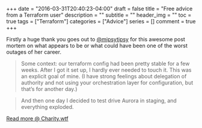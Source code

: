 +++
date  = "2016-03-31T20:40:23-04:00"
draft = false
title = "Free advice from a Terraform user"
description = ""
subtitle = ""
header_img = ""
toc = true
tags = ["Terraform"]
categories = ["Advice"]
series = []
comment = true
+++

Firstly a huge thank you goes out to [@mipsytipsy](https://twitter.com/mipsytipsy?lang=en) for this awesome post mortem on what appears to be or what could have been one of the worst outages of her career.


>Some context: our terraform config had been pretty stable for a few weeks.  After I got it set up, I hardly ever needed to touch it.  This was an explicit goal of mine.  (I have strong feelings about delegation of authority and not using your orchestration layer for configuration, but that’s for another day.)

>And then one day I decided to test drive Aurora in staging, and everything exploded.


[Read more @ Charity.wtf](http://charity.wtf/2016/03/30/terraform-vpc-and-why-you-want-a-tfstate-file-per-env/)
